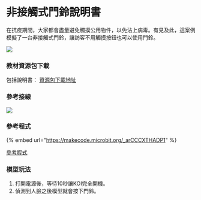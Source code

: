 # 非接觸式門鈴說明書

在抗疫期間，大家都會盡量避免觸摸公用物件，以免沾上病毒。有見及此，這案例模擬了一台非接觸式門鈴，讓訪客不用觸摸按鈕也可以使用門鈴。

![](https://kittenbothk.readthedocs.io/en/latest/\_images/bell1.png)

### 教材資源包下載

包括說明書： [資源包下載地址](https://bit.ly/AIHealthCareSetBuildingGuide)

### 參考接線

![](https://kittenbothk.readthedocs.io/en/latest/\_images/bellcon.png)

### 參考程式

{% embed url="https://makecode.microbit.org/_arCCCXTHADP1" %}

[參考程式](https://makecode.microbit.org/\_UVdMzChD5Jqw)

### 模型玩法

1. 打開電源後，等待10秒讓KOI完全開機。
2. 偵測到人臉之後模型就會按下門鈴。
